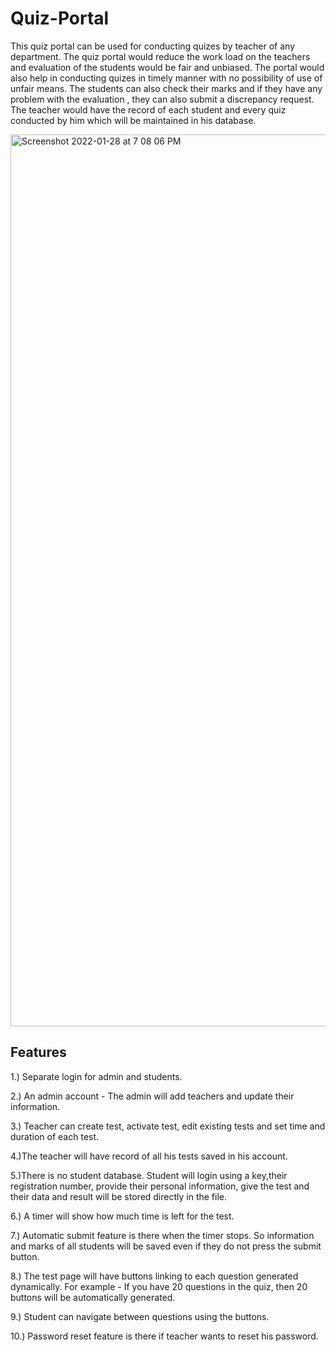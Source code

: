 # Quiz-Portal
This quiz portal can be used for conducting quizes by teacher of any department. The quiz portal would reduce the work load on the teachers and evaluation of the students would be fair and unbiased. The portal would also help in conducting quizes in timely manner with no possibility of use of unfair means. The students can also check their marks and if they have any problem with the evaluation , they can also submit a discrepancy request. The teacher would have the record of each student and every quiz conducted by him which will be maintained in his database.

<img width="1427" alt="Screenshot 2022-01-28 at 7 08 06 PM" src="https://user-images.githubusercontent.com/55137459/151556574-6d355829-7671-4be3-96ef-fb55f05dfb02.png">


## Features

1.) Separate login for admin and students.

2.) An admin account - The admin will add teachers and update their information.

3.) Teacher can create test, activate test, edit existing tests and set time and duration of each test.

4.)The teacher will have record of all his tests saved in his account.

5.)There is no student database. Student will login using a key,their registration number, provide their personal information, 
give the test and their data and result will be stored directly in the file.

6.) A timer will show how much time is left for the test.

7.) Automatic submit feature is there when the timer stops. So information and marks of all students will be saved even if they do not 
press the submit button.

8.) The test page will have buttons linking to each question generated dynamically. For example - If you have 20 questions in the
quiz, then 20 buttons will be automatically generated.

9.) Student can navigate between questions using the buttons.

10.) Password reset feature is there if teacher wants to reset his password.
